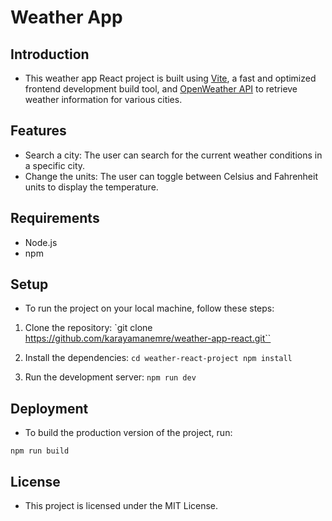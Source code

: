 # Weather App

## Introduction

- This weather app React project is built using [Vite](https://vitejs.dev/), a fast and optimized frontend development build tool, and [OpenWeather API](https://openweathermap.org/api) to retrieve weather information for various cities.

## Features

- Search a city: The user can search for the current weather conditions in a specific city.
- Change the units: The user can toggle between Celsius and Fahrenheit units to display the temperature.

## Requirements

- Node.js
- npm

## Setup

- To run the project on your local machine, follow these steps:

1. Clone the repository:
   `git clone https://github.com/karayamanemre/weather-app-react.git``

2. Install the dependencies:
   `cd weather-react-project
npm install`

3. Run the development server:
   `npm run dev`

## Deployment

- To build the production version of the project, run:

`npm run build`

## License

- This project is licensed under the MIT License.

